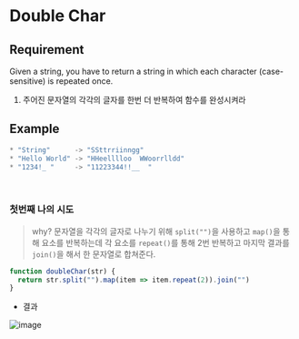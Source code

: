 # Double Char

## Requirement

<p>Given a string, you have to return a string in which each character (case-sensitive) is repeated once.</p>

  1. 주어진 문자열의 각각의 글자를 한번 더 반복하여  함수를 완성시켜라

## Example

```js
* "String"      -> "SSttrriinngg"
* "Hello World" -> "HHeelllloo  WWoorrlldd"
* "1234!_ "     -> "11223344!!__  "
```

<br>

### 첫번째 나의 시도

> why? 문자열을 각각의 글자로 나누기 위해 `split("")`을 사용하고 `map()`을 통해 요소를 반복하는데 각 요소를 `repeat()`를 통해 2번 반복하고 마지막 결과를 `join()`을 해서 한 문자열로 합쳐준다.

```js
function doubleChar(str) {
  return str.split("").map(item => item.repeat(2)).join("")
}
```
- 결과

![image](https://user-images.githubusercontent.com/96808980/174488805-9c047ca5-8dcb-48b7-957c-4a7f742e8490.png)
